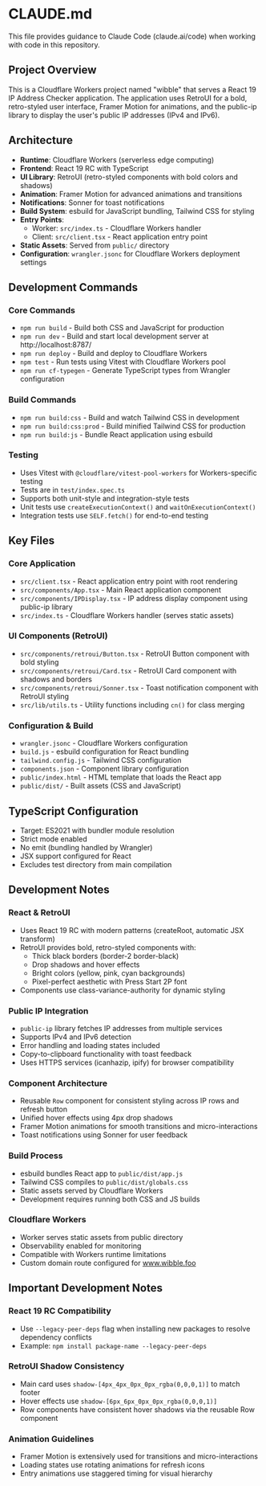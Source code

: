 # CLAUDE.md

This file provides guidance to Claude Code (claude.ai/code) when working with code in this repository.

## Project Overview

This is a Cloudflare Workers project named "wibble" that serves a React 19 IP Address Checker application. The application uses RetroUI for a bold, retro-styled user interface, Framer Motion for animations, and the public-ip library to display the user's public IP addresses (IPv4 and IPv6).

## Architecture

- **Runtime**: Cloudflare Workers (serverless edge computing)
- **Frontend**: React 19 RC with TypeScript
- **UI Library**: RetroUI (retro-styled components with bold colors and shadows)
- **Animation**: Framer Motion for advanced animations and transitions
- **Notifications**: Sonner for toast notifications
- **Build System**: esbuild for JavaScript bundling, Tailwind CSS for styling
- **Entry Points**: 
  - Worker: `src/index.ts` - Cloudflare Workers handler
  - Client: `src/client.tsx` - React application entry point
- **Static Assets**: Served from `public/` directory
- **Configuration**: `wrangler.jsonc` for Cloudflare Workers deployment settings

## Development Commands

### Core Commands
- `npm run build` - Build both CSS and JavaScript for production
- `npm run dev` - Build and start local development server at http://localhost:8787/
- `npm run deploy` - Build and deploy to Cloudflare Workers
- `npm test` - Run tests using Vitest with Cloudflare Workers pool
- `npm run cf-typegen` - Generate TypeScript types from Wrangler configuration

### Build Commands
- `npm run build:css` - Build and watch Tailwind CSS in development
- `npm run build:css:prod` - Build minified Tailwind CSS for production
- `npm run build:js` - Bundle React application using esbuild

### Testing
- Uses Vitest with `@cloudflare/vitest-pool-workers` for Workers-specific testing
- Tests are in `test/index.spec.ts`
- Supports both unit-style and integration-style tests
- Unit tests use `createExecutionContext()` and `waitOnExecutionContext()`
- Integration tests use `SELF.fetch()` for end-to-end testing

## Key Files

### Core Application
- `src/client.tsx` - React application entry point with root rendering
- `src/components/App.tsx` - Main React application component
- `src/components/IPDisplay.tsx` - IP address display component using public-ip library
- `src/index.ts` - Cloudflare Workers handler (serves static assets)

### UI Components (RetroUI)
- `src/components/retroui/Button.tsx` - RetroUI Button component with bold styling
- `src/components/retroui/Card.tsx` - RetroUI Card component with shadows and borders  
- `src/components/retroui/Sonner.tsx` - Toast notification component with RetroUI styling
- `src/lib/utils.ts` - Utility functions including `cn()` for class merging

### Configuration & Build
- `wrangler.jsonc` - Cloudflare Workers configuration
- `build.js` - esbuild configuration for React bundling
- `tailwind.config.js` - Tailwind CSS configuration
- `components.json` - Component library configuration
- `public/index.html` - HTML template that loads the React app
- `public/dist/` - Built assets (CSS and JavaScript)

## TypeScript Configuration

- Target: ES2021 with bundler module resolution
- Strict mode enabled
- No emit (bundling handled by Wrangler)
- JSX support configured for React
- Excludes test directory from main compilation

## Development Notes

### React & RetroUI
- Uses React 19 RC with modern patterns (createRoot, automatic JSX transform)
- RetroUI provides bold, retro-styled components with:
  - Thick black borders (border-2 border-black)
  - Drop shadows and hover effects
  - Bright colors (yellow, pink, cyan backgrounds)
  - Pixel-perfect aesthetic with Press Start 2P font
- Components use class-variance-authority for dynamic styling

### Public IP Integration
- `public-ip` library fetches IP addresses from multiple services
- Supports IPv4 and IPv6 detection
- Error handling and loading states included
- Copy-to-clipboard functionality with toast feedback
- Uses HTTPS services (icanhazip, ipify) for browser compatibility

### Component Architecture
- Reusable `Row` component for consistent styling across IP rows and refresh button
- Unified hover effects using 4px drop shadows
- Framer Motion animations for smooth transitions and micro-interactions
- Toast notifications using Sonner for user feedback

### Build Process
- esbuild bundles React app to `public/dist/app.js`
- Tailwind CSS compiles to `public/dist/globals.css`
- Static assets served by Cloudflare Workers
- Development requires running both CSS and JS builds

### Cloudflare Workers
- Worker serves static assets from public directory
- Observability enabled for monitoring
- Compatible with Workers runtime limitations
- Custom domain route configured for www.wibble.foo

## Important Development Notes

### React 19 RC Compatibility
- Use `--legacy-peer-deps` flag when installing new packages to resolve dependency conflicts
- Example: `npm install package-name --legacy-peer-deps`

### RetroUI Shadow Consistency  
- Main card uses `shadow-[4px_4px_0px_0px_rgba(0,0,0,1)]` to match footer
- Hover effects use `shadow-[6px_6px_0px_0px_rgba(0,0,0,1)]`
- Row components have consistent hover shadows via the reusable Row component

### Animation Guidelines
- Framer Motion is extensively used for transitions and micro-interactions
- Loading states use rotating animations for refresh icons
- Entry animations use staggered timing for visual hierarchy